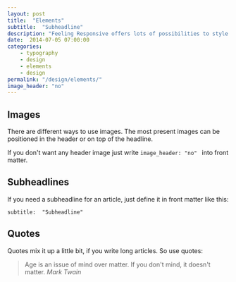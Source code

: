 ```yaml
---
layout: post
title:  "Elements"
subtitle:  "Subheadline"
description: "Feeling Responsive offers lots of possibilities to style your articles. The theme turns around the corner with a headline, subheadline, a title and header image. A beautiful typography crafted to please the eyes delivers your ideas, explanations and articles to stick out."
date:  2014-07-05 07:00:00
categories:
    - typography 
    - design 
    - elements 
    - design
permalink: "/design/elements/"
image_header: "no"
---
```

## Images

There are different ways to use images. The most present images can be positioned in the header or on top of the headline.

If you don't want any header image just write `image_header: "no"
` into front matter.



## Subheadlines

If you need a subheadline for an article, just define it in front matter like this:

`subtitle:  "Subheadline"`


## Quotes

Quotes mix it up a little bit, if you write long articles. So use quotes:

> Age is an issue of mind over matter. If you don't mind, it doesn't matter.
<cite>Mark Twain</cite>


